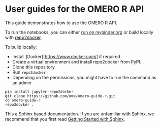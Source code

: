 # User guides for the OMERO R API

This guide demonstrates how to use the OMERO R API.

To run the notebooks, you can either [run on mybinder.org](https://mybinder.org/v2/gh/ome/omero-guide-r/master?filepath=notebooks) or build locally with [repo2docker](https://repo2docker.readthedocs.io/).


To build locally:

 * Install [Docker][https://www.docker.com/] if required
 * Create a virtual environment and install repo2docker from PyPI.
 * Clone this repository
 * Run ``repo2docker``
 * Depending on the permissions, you might have to run the command as an admin

```
pip install jupyter-repo2docker
git clone https://github.com/ome/omero-guide-r.git
cd omero-guide-r
repo2docker .
```


This a Sphinx based documentation. 
If you are unfamiliar with Sphinx, we recommend that you first read 
[Getting Started with Sphinx](https://docs.readthedocs.io/en/stable/intro/getting-started-with-sphinx.html).

